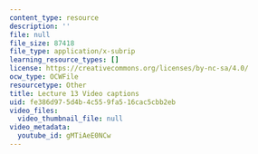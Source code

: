 ```yaml
---
content_type: resource
description: ''
file: null
file_size: 87418
file_type: application/x-subrip
learning_resource_types: []
license: https://creativecommons.org/licenses/by-nc-sa/4.0/
ocw_type: OCWFile
resourcetype: Other
title: Lecture 13 Video captions
uid: fe386d97-5d4b-4c55-9fa5-16cac5cbb2eb
video_files:
  video_thumbnail_file: null
video_metadata:
  youtube_id: gMTiAeE0NCw
---
```

